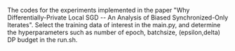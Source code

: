 The codes for the experiments implemented in the paper "Why Differentially-Private Local SGD --  An Analysis of Biased Synchronized-Only Iterates". Select the training data of interest in the main.py, and determine the hyperparameters such as number of epoch, batchsize, (epsilon,delta) DP budget in the run.sh. 
